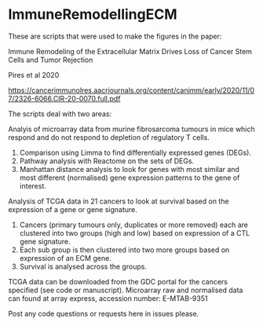 # ImmuneRemodellingECM
These are scripts that were used to make the figures in the paper:

Immune Remodeling of the Extracellular Matrix Drives Loss of Cancer Stem Cells and Tumor Rejection

Pires et al 2020

https://cancerimmunolres.aacrjournals.org/content/canimm/early/2020/11/07/2326-6066.CIR-20-0070.full.pdf

The scripts deal with two areas:

Analyis of microarray data from murine fibrosarcoma tumours in mice which respond and do not respond to depletion of regulatory T cells.
1. Comparison using Limma to find differentially expressed genes (DEGs).
2. Pathway analysis with Reactome on the sets of DEGs.
3. Manhattan distance analysis to look for genes with most similar and most different (normalised) gene expression patterns to the gene of interest.

Analysis of TCGA data in 21 cancers to look at survival based on the expression of a gene or gene signature.
1. Cancers (primary tumours only, duplicates or more removed) each are clustered into two groups (high and low) based on expression of a CTL gene signature.
2. Each sub group is then clustered into two more groups based on expression of an ECM gene.
3. Survival is analysed across the groups.

TCGA data can be downloaded from the GDC portal for the cancers specified (see code or manuscript).
Microarray raw and normalised data can found at array express, accession number:
E-MTAB-9351


Post any code questions or requests here in issues please.
